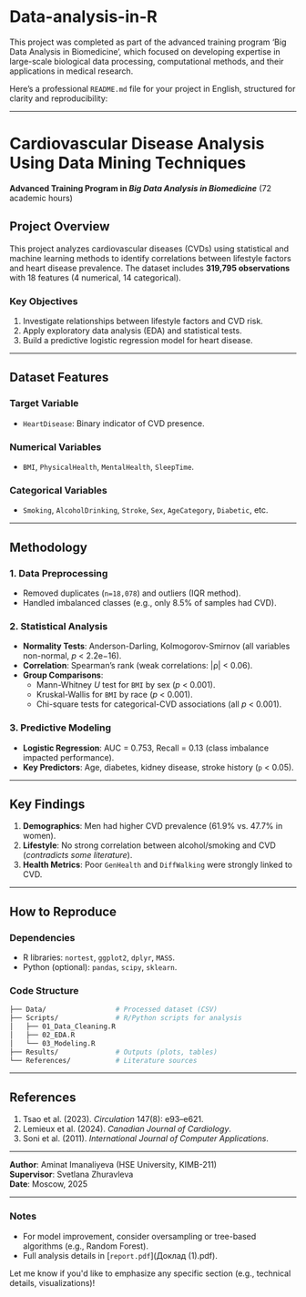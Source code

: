 # Data-analysis-in-R
This project was completed as part of the advanced training program ‘Big Data Analysis in Biomedicine’, which focused on developing expertise in large-scale biological data processing, computational methods, and their applications in medical research.

Here’s a professional `README.md` file for your project in English, structured for clarity and reproducibility:

---

# **Cardiovascular Disease Analysis Using Data Mining Techniques**  
**Advanced Training Program in *Big Data Analysis in Biomedicine*** (72 academic hours)  

## **Project Overview**  
This project analyzes cardiovascular diseases (CVDs) using statistical and machine learning methods to identify correlations between lifestyle factors and heart disease prevalence. The dataset includes **319,795 observations** with 18 features (4 numerical, 14 categorical).  

### **Key Objectives**  
1. Investigate relationships between lifestyle factors and CVD risk.  
2. Apply exploratory data analysis (EDA) and statistical tests.  
3. Build a predictive logistic regression model for heart disease.  

---

## **Dataset Features**  
### **Target Variable**  
- `HeartDisease`: Binary indicator of CVD presence.  

### **Numerical Variables**  
- `BMI`, `PhysicalHealth`, `MentalHealth`, `SleepTime`.  

### **Categorical Variables**  
- `Smoking`, `AlcoholDrinking`, `Stroke`, `Sex`, `AgeCategory`, `Diabetic`, etc.  

---

## **Methodology**  
### **1. Data Preprocessing**  
- Removed duplicates (`n=18,078`) and outliers (IQR method).  
- Handled imbalanced classes (e.g., only 8.5% of samples had CVD).  

### **2. Statistical Analysis**  
- **Normality Tests**: Anderson-Darling, Kolmogorov-Smirnov (all variables non-normal, *p* < 2.2e−16).  
- **Correlation**: Spearman’s rank (weak correlations: |ρ| < 0.06).  
- **Group Comparisons**:  
  - Mann-Whitney *U* test for `BMI` by sex (*p* < 0.001).  
  - Kruskal-Wallis for `BMI` by race (*p* < 0.001).  
  - Chi-square tests for categorical-CVD associations (all *p* < 0.001).  

### **3. Predictive Modeling**  
- **Logistic Regression**: AUC = 0.753, Recall = 0.13 (class imbalance impacted performance).  
- **Key Predictors**: Age, diabetes, kidney disease, stroke history (`p` < 0.05).  

---

## **Key Findings**  
1. **Demographics**: Men had higher CVD prevalence (61.9% vs. 47.7% in women).  
2. **Lifestyle**: No strong correlation between alcohol/smoking and CVD (*contradicts some literature*).  
3. **Health Metrics**: Poor `GenHealth` and `DiffWalking` were strongly linked to CVD.  

---

## **How to Reproduce**  
### **Dependencies**  
- R libraries: `nortest`, `ggplot2`, `dplyr`, `MASS`.  
- Python (optional): `pandas`, `scipy`, `sklearn`.  

### **Code Structure**  
```bash
├── Data/                 # Processed dataset (CSV)  
├── Scripts/              # R/Python scripts for analysis  
│   ├── 01_Data_Cleaning.R  
│   ├── 02_EDA.R  
│   └── 03_Modeling.R  
├── Results/              # Outputs (plots, tables)  
└── References/           # Literature sources  
```

---

## **References**  
1. Tsao et al. (2023). *Circulation* 147(8): e93–e621.  
2. Lemieux et al. (2024). *Canadian Journal of Cardiology*.  
3. Soni et al. (2011). *International Journal of Computer Applications*.  

---

**Author**: Aminat Imanaliyeva (HSE University, KIMB-211)  
**Supervisor**: Svetlana Zhuravleva  
**Date**: Moscow, 2025  

--- 

### **Notes**  
- For model improvement, consider oversampling or tree-based algorithms (e.g., Random Forest).  
- Full analysis details in [`report.pdf`](Доклад (1).pdf).  

Let me know if you'd like to emphasize any specific section (e.g., technical details, visualizations)!
